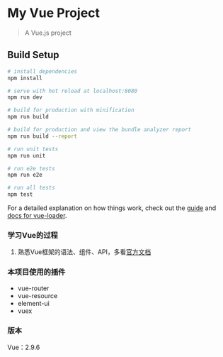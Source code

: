 # My Vue Project

> A Vue.js project

## Build Setup

``` bash
# install dependencies
npm install

# serve with hot reload at localhost:8080
npm run dev

# build for production with minification
npm run build

# build for production and view the bundle analyzer report
npm run build --report

# run unit tests
npm run unit

# run e2e tests
npm run e2e

# run all tests
npm test
```

For a detailed explanation on how things work, check out the [guide](http://vuejs-templates.github.io/webpack/) and [docs for vue-loader](http://vuejs.github.io/vue-loader).
### 学习Vue的过程
1. 熟悉Vue框架的语法、组件、API，多看[官方文档](https://cn.vuejs.org/v2/guide/instance.html#ad)

### 本项目使用的插件
- vue-router
- vue-resource
- element-ui
- vuex

### 版本
Vue：2.9.6
